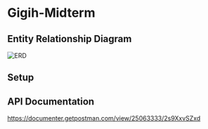 # Gigih-Midterm

## Entity Relationship Diagram
![ERD](https://github.com/FelixIG15/Gigih-Midterm/assets/77742702/4f200175-ccee-4afb-beaf-f74c432ac1a4)


## Setup


## API Documentation
https://documenter.getpostman.com/view/25063333/2s9XxvSZxd
